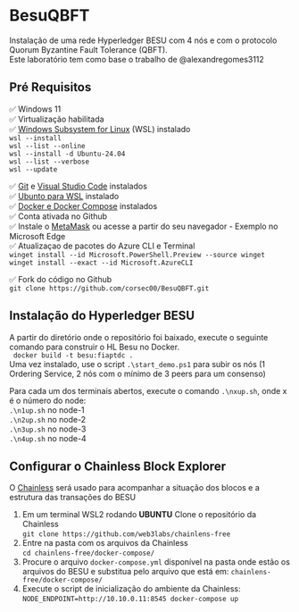 # BesuQBFT
Instalação de uma rede Hyperledger BESU com 4 nós e com o protocolo Quorum Byzantine Fault Tolerance (QBFT). <br />
Este laboratório tem como base o trabalho de @alexandregomes3112
## Pré Requisitos
✅ Windows 11 <br />
✅ Virtualização habilitada <br />
✅ [Windows Subsystem for Linux](https://docs.microsoft.com/pt-br/windows/wsl/install) (WSL) instalado <br />
    ```wsl --install```<br />
    ```wsl --list --online ```<br />
    ```wsl --install -d Ubuntu-24.04 ```<br />
    ```wsl --list --verbose  ```<br />
    ```wsl --update```<br />

✅ [Git](https://git-scm.com/download/win) e [Visual Studio Code](https://code.visualstudio.com/download) instalados<br />
✅ [Ubunto para WSL](https://apps.microsoft.com/detail/9nz3klhxdjp5?hl=en-US&gl=US) instalado<br />
✅ [Docker e Docker Compose](https://www.docker.com/products/docker-desktop/) instalados<br />
✅ Conta ativada no Github<br />
✅ Instale o [MetaMask](https://microsoftedge.microsoft.com/addons/detail/metamask/ejbalbakoplchlghecdalmeeeajnimhm) ou acesse a partir do seu navegador - Exemplo no Microsoft Edge<br />
✅ Atualizaçao de pacotes do Azure CLI e Terminal <br />
    ```winget install --id Microsoft.PowerShell.Preview --source winget```<br />
    ```winget install --exact --id Microsoft.AzureCLI```<br />

✅ Fork do código no Github<br />
    ```git clone https://github.com/corsec00/BesuQBFT.git```    
## Instalação do Hyperledger BESU
A partir do diretório onde o repositório foi baixado, execute o seguinte comando para construir o HL Besu no Docker.<br />
``` docker build -t besu:fiaptdc .```<br />
Uma vez instalado, use o script ```.\start_demo.ps1``` para subir os nós (1 Ordering Service, 2 nós com o mínimo de 3 peers para um consenso)<p>
Para cada um dos terminais abertos, execute o comando ```.\nxup.sh```, onde x é o número do node:<br />
```.\n1up.sh``` no node-1<br />
```.\n2up.sh``` no node-2<br />
```.\n3up.sh``` no node-3<br />
```.\n4up.sh``` no node-4<br />
## Configurar o Chainless Block Explorer
O [Chainless](https://besu.hyperledger.org/private-networks/how-to/monitor/chainlens) será usado para acompanhar a situação dos blocos e a estrutura das transações do BESU<br />
1. Em um terminal WSL2 rodando **UBUNTU** Clone o repositório da Chainless<br />
```git clone https://github.com/web3labs/chainlens-free```<br />
1. Entre na pasta com os arquivos da Chainless<br />
```cd chainlens-free/docker-compose/```<br />
1. Procure o arquivo `docker-compose.yml` disponível na pasta onde estão os arquivos do BESU e substitua pelo arquivo que está em: `chainlens-free/docker-compose/`<br />
1. Execute o script de inicialização do ambiente da Chainless:<br />
    ```NODE_ENDPOINT=http://10.10.0.11:8545 docker-compose up```
